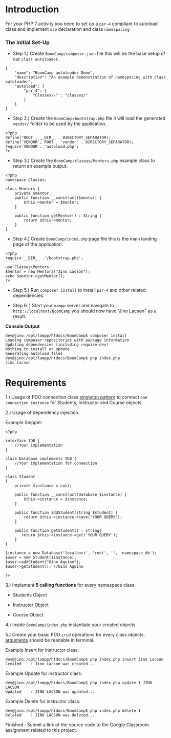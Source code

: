 # Introduction
For your PHP 7 activity you need to set up a `psr-4` compliant to autoload class and implement `use` declaration and class `namespacing`

### The initial Set-Up

* Step 1.) Create `BoomCamp/composer.json` file this will be the base setup of our `class autoloader`.

```
{
    "name": "BoomCamp autoloader Demo",
    "description": "An example demonstration of namespacing with class autoloader",
    "autoload": {
        "psr-4": { 
            "Classes\\" : "classes/"
        }
    }
}
```

* Step 2.) Create the `BoomCamp/bootstrap.php` file it will load the generated `vendor/` folder to be used by the application.

```
<?php
define('ROOT', __DIR__ . DIRECTORY_SEPARATOR);
define('VENDOR', ROOT . 'vendor' . DIRECTORY_SEPARATOR);
require VENDOR . 'autoload.php';
?>
```

* Step 3.) Create the `BoomCamp/classes/Mentors.php` example class to return an example output.

```
<?php 
namespace Classes;

class Mentors {
    private $mentor;
    public function __construct($mentor) {
        $this->mentor = $mentor;
    }

    public function getMentor() : String {
        return $this->mentor;
    }
}
```

* Step 4.) Create `BoomCamp/index.php` page file this is the main landing page of the application.

```
<?php
require __DIR__ .'/bootstrap.php';

use Classes\Mentors;
$mentor = new Mentors("Jino Lacson");
echo $mentor->getMentor();
?>
```

* Step 5.) Run `composer install` to install `psr-4` and other related dependencies.

* Step 6. ) Start your `xampp` server and navigate to `http://localhost/BoomCamp` you should now have "Jino Lacson" as a result.

**Console Output**

```
dev@jino:/opt/lampp/htdocs/BoomCamp$ composer install
Loading composer repositories with package information
Updating dependencies (including require-dev)
Nothing to install or update
Generating autoload files
dev@jino:/opt/lampp/htdocs/BoomCamp$ php index.php
Jino Lacson
```

# Requirements

1.) Usage of PDO connection class [singleton pattern](https://phpenthusiast.com/blog/the-singleton-design-pattern-in-php) to connect `one connection instance` for Students, Instructor and Course objects.

2.) Usage of dependency injection.

Example Snippet:

```
<?php

interface IDB {
	//Your implementation
}

class Database implements IDB {
	//Your implementation for connection
} 

class Student 
{
    private $instance = null;

    public function __construct(Database $instance) {
        $this->instance = $instance;
    }

    public function addStudent(string $student) {
        return $this->instance->save('YOUR QUERY');
    }

    public function getStudent() : string{
       return $this->instance->get('YOUR QUERY');
    }
}

$instance = new Database('localhost', 'root', '', 'namespace_db');
$user = new Student($instance);
$user->addStudent("Gino Aquino");
$user->getStudent(); //Gino Aquino

?>
```

3.) Implement **5 calling functions** for every namespace class

* Students Object

* Instructor Object

* Course Object

4.) Inside `BoomCamp/index.php` instantiate your created objects

5.) Create your basic PDO `crud` operations for every class objects, [arguments](https://alvinalexander.com/php/php-read-command-line-arguments-in-php) should be readable in terminal.

Example Insert for instructor class:

```
dev@jino:/opt/lampp/htdocs/BoomCamp$ php index.php insert Jino Lacson 
Created    : Jino Lacson was created...
```

Example Update for instructor class:

```
dev@jino:/opt/lampp/htdocs/BoomCamp$ php index.php update 1 JINO LACSON 
Updated    : JINO LACSON was updated...
```

Example Delete for instructor class:

```
dev@jino:/opt/lampp/htdocs/BoomCamp$ php index.php delete 1 
Deleted    : JINO LACSON was deleted...
```

Finished : Submit a link of the source code to the Google Classroom assignment related to this project.
